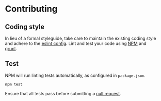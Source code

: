 # Contributing

## Coding style

In lieu of a formal styleguide, take care to maintain the existing coding style and adhere to the [eslint config](https://github.com/pklauzinski/jscroll/blob/master/.eslintrc). Lint and test your code using [NPM](https://npmjs.org) and [grunt](https://gruntjs.com).

## Test

NPM will run linting tests automatically, as configured in `package.json`.

```bash
npm test
```

Ensure that all tests pass before submitting a [pull request](https://github.com/pklauzinski/jscroll/pulls).